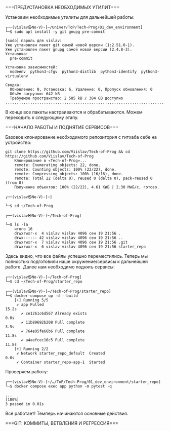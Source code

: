 ===ПРЕДУСТАНОВКА НЕОБХОДИМЫХ УТИЛИТ===

Установим необходимые утилиты для дальнейшей работы:

	┌──(vislav㉿No-V)-[~/Univer/ToP/Tech-Prog/01_dev_environment]
	└─$ sudo apt install -y git gnupg pre-commit
	
	[sudo] пароль для vislav: 
	Уже установлен пакет git самой новой версии (1:2.51.0-1).         
	Уже установлен пакет gnupg самой новой версии (2.4.8-3).
	Установка:
	  pre-commit
	
	Установка зависимостей:
	  nodeenv  python3-cfgv  python3-distlib  python3-identify  python3-virtualenv
	
	Сводка:
	  Обновление: 0, Установка: 6, Удаление: 0, Пропуск обновления: 0
	  Объём загрузки: 642 kB
	  Требуемое пространство: 2 585 kB / 384 GB доступно
	...........................................................................................
В конце все пакеты настраиваются и обрабатываются. Можем переходить к следующему этапу.

===НАЧАЛО РАБОТЫ И ПОДНЯТИЕ СЕРВИСОВ===

Базовое клонирование необходимого репозитория с гитхаба себе на устройство: 

	git clone https://github.com/Viislav/Tech-of-Prog && cd https://github.com/Viislav/Tech-of-Prog
		Клонирование в «Tech-of-Prog»...
		remote: Enumerating objects: 22, done.
		remote: Counting objects: 100% (22/22), done.
		remote: Compressing objects: 100% (16/16), done.
		remote: Total 22 (delta 0), reused 0 (delta 0), pack-reused 0 (from 0)
		Получение объектов: 100% (22/22), 4.61 КиБ | 2.30 МиБ/с, готово.
                                                                                                                                          
	┌──(vislav㉿No-V)-[~]

	└─$ cd ~/Tech-of-Prog
                                                                                                                                              
	┌──(vislav㉿No-V)-[~/Tech-of-Prog]
	
	└─$ ls -la
		итого 16
		drwxrwxr-x  4 vislav vislav 4096 сен 19 21:56 .
		drwx------ 42 vislav vislav 4096 сен 19 21:56 ..
		drwxrwxr-x  7 vislav vislav 4096 сен 19 21:56 .git
		drwxrwxr-x  6 vislav vislav 4096 сен 19 21:56 starter_repo

Здесь видно, что все файлы успешно переместились.
Теперь мы полностью подготовили наше окружение/сервисы к дальнейшей работе.
Далее нам необходимо поднять сервисы: 
	
 	┌──(vislav㉿No-V)-[~/Tech-of-Prog]
	└─$ cd ~/Tech-of-Prog/starter_repo 
	                                                                                                                                                    
	┌──(vislav㉿No-V)-[~/Tech-of-Prog/starter_repo]
	└─$ docker-compose up -d --build     
		[+] Running 5/5
		 ✔ app Pulled                                                                                                                                 15.2s 
		   ✔ ce1261c6d567 Already exists                                                                                                               0.0s 
		   ✔ 11b89692b208 Pull complete                                                                                                                3.5s 
		   ✔ 764e05fe66b6 Pull complete                                                                                                               11.8s 
		   ✔ a4aefcec16c5 Pull complete                                                                                                               11.8s 
		[+] Running 2/2
		 ✔ Network starter_repo_default  Created                                                                                                       0.0s 
		 ✔ Container starter_repo-app-1  Started  
Проверяем работу: 
	
	┌──(vislav㉿No-V)-[~/…/ToP/Tech-Prog/01_dev_environment/starter_repo]
	└─$ docker compose exec app python -m pytest -q
	
	...                                                                                                              [100%]
	3 passed in 0.01s
Всё работает! Темперь начинаются основные действия.

===GIT: КОММИТЫ, ВЕТВЛЕНИЯ И РЕГРЕССИЯ===
